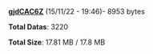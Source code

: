 [**gjdCAC6Z**](/data/gjdCAC6Z.txt) (15/11/22 - 19:46)- 8953 bytes

**Total Datas**: 3220

**Total Size**: 17.81 MB / 17.8 MB